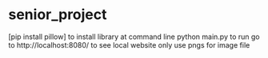 # senior_project
[pip install pillow] to install library at command line
python main.py to run
go to http://localhost:8080/ to see local website
only use pngs for image file
